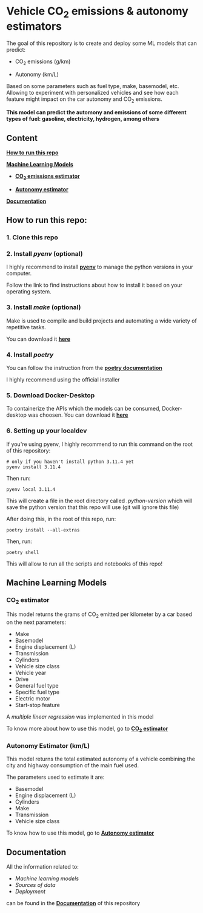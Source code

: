 # Vehicle CO<sub>2</sub> emissions & autonomy estimators

The goal of this repository is to create and deploy some ML models that can predict:

- CO<sub>2</sub> emissions (g/km)

- Autonomy (km/L)

Based on some parameters such as fuel type, make, basemodel, etc. Allowing to experiment with personalized vehicles and see how each feature might impact on the car autonomy and CO<sub>2</sub> emissions. 

**This model can predict the automony and emissions of some different types of fuel: gasoline, electricity, hydrogen, among others**

## Content

[**How to run this repo**](#how-to-run-this-repo)

[**Machine Learning Models**](#machine-learning-models)

- [**CO<sub>2</sub> emissions estimator**](#co2-estimator)

- [**Autonomy estimator**](#autonomy-estimator-kml)

[**Documentation**](#documentation)


## How to run this repo:

### 1. Clone this repo

### 2. Install *pyenv* (optional)

I highly recommend to install [**pyenv**](https://github.com/pyenv/pyenv?tab=readme-ov-file#installation) to manage the python versions in your computer.

Follow the link to find instructions about how to install it based on your operating system.

### 3. Install *make* (optional)

Make is used to compile and build projects and automating a wide variety of repetitive tasks.

You can download it [**here**](https://gnuwin32.sourceforge.net/packages/make.htm)

### 4. Install *poetry*

You can follow the instruction from the [**poetry documentation**](https://python-poetry.org/docs/#installing-with-the-official-installer)

I highly recommend using the official installer

### 5. Download Docker-Desktop

To containerize the APIs which the models can be consumed, Docker-desktop was choosen. You can download it [**here**](https://www.docker.com/products/docker-desktop/)

### 6. Setting up your localdev

If you're using pyenv, I highly recommend to run this command on the root of this repository:

    # only if you haven't install python 3.11.4 yet
    pyenv install 3.11.4 

Then run:

    pyenv local 3.11.4

This will create a file in the root directory called *.python-version* which will save the python version that this repo will use (git will ignore this file)

After doing this, in the root of this repo, run:

    poetry install --all-extras

Then, run:

    poetry shell

This will allow to run all the scripts and notebooks of this repo!

## Machine Learning Models

### CO<sub>2</sub> estimator

This model returns the grams of CO<sub>2</sub> emitted per kilometer by a car based on the next parameters:

- Make
- Basemodel
- Engine displacement (L)
- Transmission
- Cylinders
- Vehicle size class
- Vehicle year
- Drive
- General fuel type
- Specific fuel type
- Electric motor
- Start-stop feature

A *multiple linear regression* was implemented in this model

To know more about how to use this model, go to [**CO<sub>2</sub> estimator**](https://emmanuelmald.github.io/Vehicle-CO2-Emissions-and-Autonomy-Estimators/machine_learning/)

### Autonomy Estimator (km/L)

This model returns the total estimated autonomy of a vehicle combining the city and highway consumption of the main fuel used.

The parameters used to estimate it are:

- Basemodel
- Engine displacement (L)
- Cylinders
- Make
- Transmission
- Vehicle size class

To know how to use this model, go to [**Autonomy estimator**](https://emmanuelmald.github.io/Vehicle-CO2-Emissions-and-Autonomy-Estimators/autonomy_estimator/)

## Documentation

All the information related to: 
- *Machine learning models*
- *Sources of data*
- *Deployment*

can be found in the [**Documentation**](https://emmanuelmald.github.io/Vehicle-CO2-Emissions-and-Autonomy-Estimators/) of this repository




